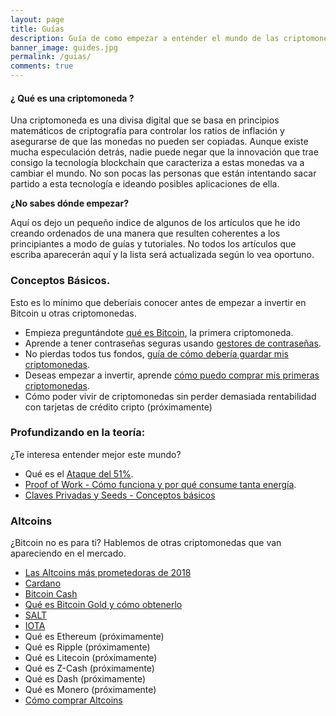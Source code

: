 ```yaml
---
layout: page
title: Guías
description: Guía de como empezar a entender el mundo de las criptomonedas. Explicaciones para principiantes de las diferentes criptomonedas y cómo comprarlas.
banner_image: guides.jpg
permalink: /guias/
comments: true
---
```


#### ¿ Qué es una criptomoneda ?

Una criptomoneda es una divisa digital que se basa en principios matemáticos de criptografía para controlar los ratios de inflación y asegurarse de que las monedas no pueden ser copiadas. Aunque existe mucha especulación detrás, nadie puede negar que la innovación que trae consigo la tecnología blockchain que caracteriza a estas monedas va a cambiar el mundo. No son pocas las personas que están intentando sacar partido a esta tecnología e ideando posibles aplicaciones de ella.

**¿No sabes dónde empezar?**

Aquí os dejo un pequeño indice de algunos de los artículos que he ido creando ordenados de una manera que resulten coherentes a los principiantes a modo de guías y tutoriales. No todos los artículos que escriba aparecerán aquí y la lista será actualizada según lo vea oportuno.

### Conceptos Básicos.
Esto es lo mínimo que deberíais conocer antes de empezar a invertir en Bitcoin u otras criptomonedas.
* Empieza preguntándote [qué es Bitcoin](../que-es-bitcoin/), la primera criptomoneda.
* Aprende a tener contraseñas seguras usando [gestores de contraseñas](../mejores-gestores-contrasenas/).
* No pierdas todos tus fondos, [guía de cómo debería guardar mis criptomonedas](../como-guardar-criptomonedas/).
* Deseas empezar a invertir, aprende [cómo puedo comprar mis primeras criptomonedas](../como-comprar-criptomonedas/).
* Cómo poder vivir de criptomonedas sin perder demasiada rentabilidad con tarjetas de crédito cripto (próximamente)


### Profundizando en la teoría:
¿Te interesa entender mejor este mundo?
* Qué es el [Ataque del 51%](../ataque-51-porciento/).
* [Proof of Work - Cómo funciona y por qué consume tanta energía](../que-es-proof-of-work/).
* [Claves Privadas y Seeds - Conceptos básicos](../clave-privada-vs-seed/)

### Altcoins
¿Bitcoin no es para ti? Hablemos de otras criptomonedas que van apareciendo en el mercado.
* [Las Altcoins más prometedoras de 2018](../mejores-criptomonedas-2018/)
* [Cardano](../que-es-cardano/)
* [Bitcoin Cash](../que-es-bitcoin-cash)
* [Qué es Bitcoin Gold y cómo obtenerlo](../conseguir-bitcoin-gold/)
* [SALT](../que-es-salt/)
* [IOTA](../que-es-iota/)
* Qué es Ethereum (próximamente)
* Qué es Ripple (próximamente)
* Qué es Litecoin (próximamente)
* Qué es Z-Cash (próximamente)
* Qué es Dash (próximamente)
* Qué es Monero (próximamente)
* [Cómo comprar Altcoins](../como-comprar-altcoins/)